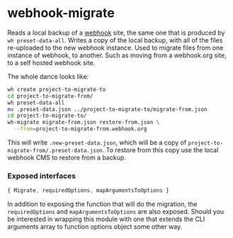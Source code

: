 # webhook-migrate

Reads a local backup of a [webhook][webhook] site, the same one that is produced by `wh preset-data-all`. Writes a copy of the local backup, with all of the files re-uploaded to the new webhook instance. Used to migrate files from one instance of webhook, to another. Such as moving from a webhook.org site, to a self hosted webhook site.

The whole dance looks like:

```bash
wh create project-to-migrate-to
cd project-to-migrate-from/
wh preset-data-all
mv .preset-data.json ../project-to-migrate-to/migrate-from.json
cd project-to-migrate-to/
wh-migrate migrate-from.json restore-from.json \
  --from=project-to-migrate-from.webhook.org
```

This will write `.new-preset-data.json`, which will be a copy of `project-to-migrate-from/.preset-data.json`. To restore from this copy use the local webhook CMS to restore from a backup.

### Exposed interfaces

```javascript
{ Migrate, requiredOptions, mapArgumentsToOptions }
```

In addition to exposing the function that will do the migration, the `requiredOptions` and `mapArgumentsToOptions` are also exposed. Should you be interested in wrapping this module with one that extends the CLI arguments array to function options object some other way.

[webhook]: http://github.com/webhook/webhook
